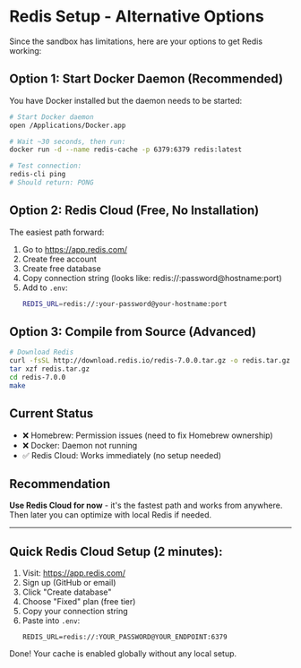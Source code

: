 # Redis Setup - Alternative Options

Since the sandbox has limitations, here are your options to get Redis working:

## Option 1: Start Docker Daemon (Recommended)
You have Docker installed but the daemon needs to be started:

```bash
# Start Docker daemon
open /Applications/Docker.app

# Wait ~30 seconds, then run:
docker run -d --name redis-cache -p 6379:6379 redis:latest

# Test connection:
redis-cli ping
# Should return: PONG
```

## Option 2: Redis Cloud (Free, No Installation)
The easiest path forward:

1. Go to https://app.redis.com/
2. Create free account
3. Create free database
4. Copy connection string (looks like: redis://:password@hostname:port)
5. Add to `.env`:
   ```bash
   REDIS_URL=redis://:your-password@your-hostname:port
   ```

## Option 3: Compile from Source (Advanced)
```bash
# Download Redis
curl -fsSL http://download.redis.io/redis-7.0.0.tar.gz -o redis.tar.gz
tar xzf redis.tar.gz
cd redis-7.0.0
make
```

## Current Status
- ❌ Homebrew: Permission issues (need to fix Homebrew ownership)
- ❌ Docker: Daemon not running
- ✅ Redis Cloud: Works immediately (no setup needed)

## Recommendation
**Use Redis Cloud for now** - it's the fastest path and works from anywhere.
Then later you can optimize with local Redis if needed.

---

## Quick Redis Cloud Setup (2 minutes):

1. Visit: https://app.redis.com/
2. Sign up (GitHub or email)
3. Click "Create database"
4. Choose "Fixed" plan (free tier)
5. Copy your connection string
6. Paste into `.env`:
   ```
   REDIS_URL=redis://:YOUR_PASSWORD@YOUR_ENDPOINT:6379
   ```

Done! Your cache is enabled globally without any local setup.
